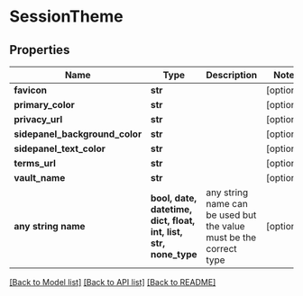 # SessionTheme


## Properties
Name | Type | Description | Notes
------------ | ------------- | ------------- | -------------
**favicon** | **str** |  | [optional] 
**primary_color** | **str** |  | [optional] 
**privacy_url** | **str** |  | [optional] 
**sidepanel_background_color** | **str** |  | [optional] 
**sidepanel_text_color** | **str** |  | [optional] 
**terms_url** | **str** |  | [optional] 
**vault_name** | **str** |  | [optional] 
**any string name** | **bool, date, datetime, dict, float, int, list, str, none_type** | any string name can be used but the value must be the correct type | [optional]

[[Back to Model list]](../../README.md#documentation-for-models) [[Back to API list]](../../README.md#documentation-for-api-endpoints) [[Back to README]](../../README.md)



